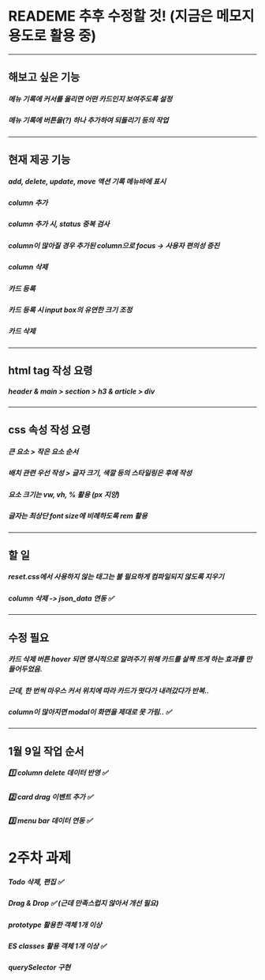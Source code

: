 # READEME 추후 수정할 것! (지금은 메모지 용도로 활용 중)
<hr>

## 해보고 싶은 기능
##### 메뉴 기록에 커서를 올리면 어떤 카드인지 보여주도록 설정
##### 메뉴 기록에 버튼을(?) 하나 추가하여 되돌리기 등의 작업 
<hr>

## 현재 제공 기능
##### add, delete, update, move 액션 기록 메뉴바에 표시
##### column 추가
##### column 추가 시, status 중복 검사
##### column이 많아질 경우 추가된 column으로 focus -> 사용자 편의성 증진
##### column 삭제
##### 카드 등록
##### 카드 등록 시 input box의 유연한 크기 조정
##### 카드 삭제
<hr>

## html tag 작성 요령
##### header & main > section > h3 & article > div
<hr>

## css 속성 작성 요령
##### 큰 요소 > 작은 요소 순서
##### 배치 관련 우선 작성 > 글자 크기, 색깔 등의 스타일링은 후에 작성
##### 요소 크기는 vw, vh, % 활용 (px 지양)
##### 글자는 최상단 font size에 비례하도록 rem 활용
<hr>

## 할 일
##### reset.css에서 사용하지 않는 태그는 불 필요하게 컴파일되지 않도록 지우기
##### column 삭제 -> json_data 연동 ✅
<hr>

## 수정 필요
##### 카드 삭제 버튼 hover 되면 명시적으로 알려주기 위해 카드를 살짝 뜨게 하는 효과를 만들어두었음.
##### 근데, 한 번씩 마우스 커서 위치에 따라 카드가 떳다가 내려갔다가 반복.. 
##### column이 많아지면 modal이 화면을 제대로 못 가림.. ✅
<hr>

## 1월 9일 작업 순서
##### 1️⃣ column delete 데이터 반영 ✅
##### 2️⃣ card drag 이벤트 추가 ✅
##### 3️⃣ menu bar 데이터 연동 ✅

# 2주차 과제
##### Todo 삭제, 편집 ✅
##### Drag & Drop ✅ (근데 만족스럽지 않아서 개선 필요)
##### prototype 활용한 객체 1개 이상
##### ES classes 활용 객체 1개 이상 ✅
##### querySelector 구현

